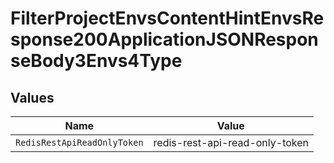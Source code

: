 # FilterProjectEnvsContentHintEnvsResponse200ApplicationJSONResponseBody3Envs4Type


## Values

| Name                           | Value                          |
| ------------------------------ | ------------------------------ |
| `RedisRestApiReadOnlyToken`    | redis-rest-api-read-only-token |